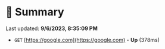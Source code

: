 # 📖 Summary
Last updated: **9/6/2023, 8:35:09 PM**

- `GET` [https://google.com](https://google.com) - **Up** (378ms)
